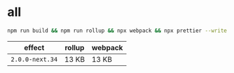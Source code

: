 # all

```bash
npm run build && npm run rollup && npx webpack && npx prettier --write ./target/webpack.js
```

| effect          | rollup | webpack |
| --------------- | ------ | ------- |
| `2.0.0-next.34` | 13 KB  | 13 KB   |
